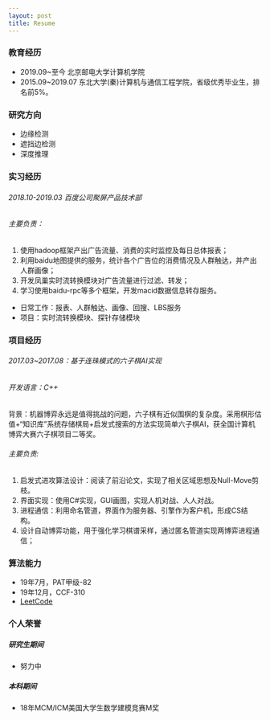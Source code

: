```yaml
---
layout: post
title: Resume
---
```


### 教育经历
- 2019.09~至今 北京邮电大学计算机学院
- 2015.09~2019.07 东北大学(秦)计算机与通信工程学院，省级优秀毕业生，排名前5%。

### 研究方向
- 边缘检测
- 遮挡边检测
- 深度推理

### 实习经历

###### 2018.10-2019.03 百度公司聚屏产品技术部
###### 主要负责：
1. 使用hadoop框架产出广告流量、消费的实时监控及每日总体报表；
2. 利用baidu地图提供的服务，统计各个广告位的消费情况及人群触达，并产出人群画像；
3. 开发凤巢实时流转换模块对广告流量进行过滤、转发；
4. 学习使用baidu-rpc等多个框架，开发macid数据信息转存服务。

- 日常工作：报表、人群触达、画像、回搜、LBS服务
- 项目：实时流转换模块、探针存储模块

### 项目经历

###### 2017.03~2017.08：基于连珠模式的六子棋AI实现
###### 开发语言：C++
背景：机器博弈永远是值得挑战的问题，六子棋有近似围棋的复杂度。采用棋形估值+“知识库”系统存储棋局+启发式搜索的方法实现简单六子棋AI，获全国计算机博弈大赛六子棋项目二等奖。
###### 主要负责:
1. 启发式进攻算法设计：阅读了前沿论文，实现了相关区域思想及Null-Move剪枝。
2. 界面实现：使用C#实现，GUI画图，实现人机对战、人人对战。
3. 进程通信：利用命名管道，界面作为服务器、引擎作为客户机，形成CS结构。
4. 设计自动博弈功能，用于强化学习棋谱采样，通过匿名管道实现两博弈进程通信；

### 算法能力

- 19年7月，PAT甲级-82
- 19年12月，CCF-310
- [LeetCode](https://leetcode-cn.com/u/myloverachel/)

### 个人荣誉

##### 研究生期间
- 努力中

##### 本科期间
- 18年MCM/ICM美国大学生数学建模竞赛M奖
